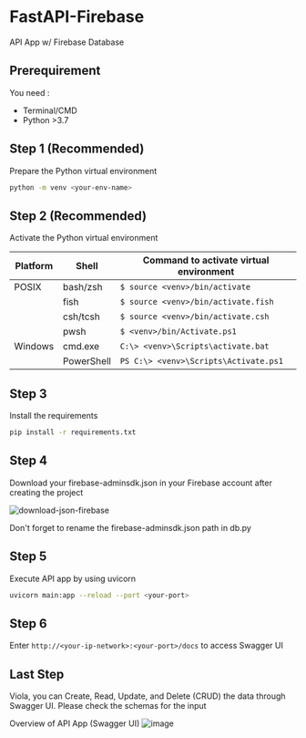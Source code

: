 # FastAPI-Firebase
API App w/ Firebase Database

## Prerequirement
You need :
- Terminal/CMD
- Python >3.7

## Step 1 (Recommended)
Prepare the Python virtual environment 
```bash
python -m venv <your-env-name>
```
## Step 2 (Recommended)
Activate the Python virtual environment

| Platform | Shell      | Command to activate virtual environment          |
|----------|------------|------------------------------------------------|
| POSIX    | bash/zsh   | `$ source <venv>/bin/activate`                 |
|          | fish       | `$ source <venv>/bin/activate.fish`            |
|          | csh/tcsh   | `$ source <venv>/bin/activate.csh`             |
|          | pwsh       | `$ <venv>/bin/Activate.ps1`                    |
| Windows  | cmd.exe    | `C:\> <venv>\Scripts\activate.bat`              |
|          | PowerShell | `PS C:\> <venv>\Scripts\Activate.ps1`          |

## Step 3
Install the requirements
```bash
pip install -r requirements.txt
```

## Step 4
Download your firebase-adminsdk.json in your Firebase account after creating the project

![download-json-firebase](https://github.com/user-attachments/assets/f3459483-83e7-41c6-9d30-0414db7f4bee)

Don't forget to rename the firebase-adminsdk.json path in db.py

## Step 5
Execute API app by using uvicorn
```bash
uvicorn main:app --reload --port <your-port>
```
## Step 6
Enter `http://<your-ip-network>:<your-port>/docs` to access Swagger UI

## Last Step
Viola, you can Create, Read, Update, and Delete (CRUD) the data through Swagger UI. Please check the schemas for the input

Overview of API App (Swagger UI)
![image](https://github.com/user-attachments/assets/6f3b5b41-2571-4d57-9c66-4e88da961696)
